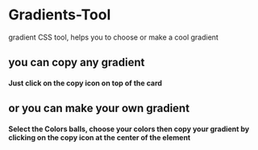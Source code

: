 # Gradients-Tool
gradient CSS tool, helps you to choose or make a cool gradient

## you can copy any gradient 
#### Just click on the copy icon on top of the card

## or you can make your own gradient
#### Select the Colors balls, choose your colors then copy your gradient by clicking on the copy icon at the center of the element
